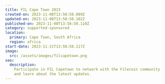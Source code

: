 ```yaml
---
title: FIL Cape Town 2023
created-on: 2023-11-08T13:58:58.089Z
updated-on: 2023-11-08T13:58:58.102Z
published-on: 2023-11-08T13:58:58.110Z
category: supported-sponsored
location:
  primary: Cape Town, South Africa
  region: africa
start-date: 2023-11-21T13:58:58.117Z
image:
  src: /assets/images/filcapetown.png
seo:
  description:
    Participate in FIL Capetown to network with the Filecoin community
    and learn about the latest updates.
---
```

